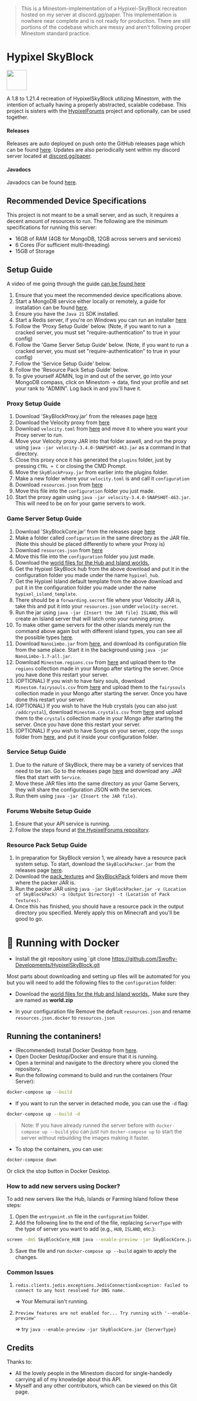 > This is a Minestom-implementation of a Hypixel-SkyBlock recreation hosted on my server at discord.gg/paper. This implementation is nowhere near complete and is not ready for production. There are still portions of the codebase which are messy and aren't following proper Minestom standard practice.
# Hypixel SkyBlock

[<img src="https://discordapp.com/assets/e4923594e694a21542a489471ecffa50.svg" alt="" height="55" />](https://discord.gg/paper)

A 1.8 to 1.21.4 recreation of HypixelSkyBlock utilizing Minestom, with the intention of actually having a properly abstracted, scalable codebase. This project is sisters with the [HypixelForums](https://github.com/Swofty-Developments/HypixelForums) project and optionally, can be used together.

#### Releases

Releases are auto deployed on push onto the GitHub releases page which can be found [here](https://github.com/Swofty-Developments/HypixelSkyBlock/releases). Updates are also periodically sent within my discord server located at [discord.gg/paper](https://discord.gg/discord.gg/paper).

#### Javadocs

Javadocs can be found [here](https://swofty-developments.github.io/HypixelSkyBlock/).

## Recommended Device Specifications
This project is not meant to be a small server, and as such, it requires a decent amount of resources to run. The following are the minimum specifications for running this server:
- 16GB of RAM (4GB for MongoDB, 12GB across servers and services)
- 6 Cores (For sufficient multi-threading)
- 15GB of Storage

## Setup Guide
A video of me going through the guide [can be found here](https://www.youtube.com/watch?v=pxzJbjjQL-M)
1. Ensure that you meet the recommended device specifications above.
2. Start a MongoDB service either locally or remotely, a guide for installation can be found [here](https://www.mongodb.com/try/download/community?tck=docs_server).
3. Ensure you have the `Java 21` SDK installed.
4. Start a Redis server, if you're on Windows you can run an installer [here](https://www.memurai.com/)
5. Follow the 'Proxy Setup Guide' below. (Note, if you want to run a cracked server, you must set "require-authentication" to true in your config)
6. Follow the 'Game Server Setup Guide' below. (Note, if you want to run a cracked server, you must set "require-authentication" to true in your config)
7. Follow the 'Service Setup Guide' below.
8. Follow the 'Resource Pack Setup Guide' below.
9. To give yourself ADMIN, log in and out of the server, go into your MongoDB compass, click on Minestom -> data, find your profile and set your rank to "ADMIN". Log back in and you'll have it.

### Proxy Setup Guide
1. Download 'SkyBlockProxy.jar' from the releases page [here](https://github.com/Swofty-Developments/HypixelSkyBlock/releases/tag/latest)
2. Download the Velocity proxy from [here](https://api.papermc.io/v2/projects/velocity/versions/3.4.0-SNAPSHOT/builds/463/downloads/velocity-3.4.0-SNAPSHOT-463.jar)
3. Download `velocity.toml` from [here](https://github.com/Swofty-Developments/HypixelSkyBlock/tree/master/configuration) and move it to where you want your Proxy server to run.
4. Move your Velocity proxy JAR into that folder aswell, and run the proxy using `java -jar velocity-3.4.0-SNAPSHOT-463.jar` as a command in that directory.
5. Close this proxy once it has generated the `plugins` folder, just by pressing `CTRL + C` or closing the CMD Prompt.
6. Move the `SkyBlockProxy.jar` from earlier into the plugins folder.
7. Make a new folder where your `velocity.toml` is and call it `configuration`
8. Download `resources.json` from [here](https://github.com/Swofty-Developments/HypixelSkyBlock/tree/master/configuration)
9. Move this file into the `configuration` folder you just made.
10. Start the proxy again using `java -jar velocity-3.4.0-SNAPSHOT-463.jar`. This will need to be on for your game servers to work.

### Game Server Setup Guide
1. Download 'SkyBlockCore.jar' from the releases page [here](https://github.com/Swofty-Developments/HypixelSkyBlock/releases/tag/latest)
2. Make a folder called `configuration` in the same directory as the JAR file. (Note this should be placed differently to where your Proxy is)
3. Download `resources.json` from [here](https://github.com/Swofty-Developments/HypixelSkyBlock/tree/master/configuration)
4. Move this file into the `configuration` folder you just made.
5. Download the [world files for the Hub and Island worlds.](https://www.mediafire.com/file/5oko5y8h7uj6i9z/world.zip/file)
6. Get the Hypixel SkyBlock hub from the above download and put it in the configuration folder you made under the name `hypixel_hub`.
7. Get the Hypixel Island default template from the above download and put it in the configuration folder you made under the name `hypixel_island_template`.
8. There should be a `forwarding.secret` file where your Velocity JAR is, take this and put it into your `resources.json` under `velocity-secret`.
9. Run the jar using `java -jar {Insert the JAR file} ISLAND`, this will create an Island server that will latch onto your running proxy.
10. To make other game servers for the other islands merely run the command above again but with different island types, you can see all the possible types [here](https://github.com/Swofty-Developments/HypixelSkyBlock/blob/7df2db59ef0f14281f332d2cf43fdbf8ab09e574/commons/src/main/java/net/swofty/commons/ServerType.java#L4).
11. Download `NanoLimbo.jar` from [here](https://github.com/Swofty-Developments/HypixelSkyBlock/tree/master/configuration), and download its configuration file from the same place. Start it in the background using `java -jar NanoLimbo-1.7-all.jar`.
12. Download `Minestom.regions.csv` from [here](https://github.com/Swofty-Developments/HypixelSkyBlock/tree/master/configuration) and upload them to the `regions` collection made in your Mongo after starting the server. Once you have done this restart your server.
13. (OPTIONAL) If you wish to have fairy souls, download `Minestom.fairysouls.csv` from [here](https://github.com/Swofty-Developments/HypixelSkyBlock/tree/master/configuration) and upload them to the `fairysouls` collection made in your Mongo after starting the server. Once you have done this restart your server.
14. (OPTIONAL) If you wish to have the Hub crystals (you can also just `/addcrystal`), download `Minestom.crystals.csv` from [here](https://github.com/Swofty-Developments/HypixelSkyBlock/tree/master/configuration) and upload them to the `crystals` collection made in your Mongo after starting the server. Once you have done this restart your server.
15. (OPTIONAL) If you wish to have Songs on your server, copy the `songs` folder from [here](https://github.com/Swofty-Developments/HypixelSkyBlock/tree/master/configuration), and put it inside your configuration folder.

### Service Setup Guide
1. Due to the nature of SkyBlock, there may be a variety of services that need to be ran. Go to the releases page [here](https://github.com/Swofty-Developments/HypixelSkyBlock/releases/tag/latest) and download any .JAR files that start with `Service`.
2. Move these JAR files into the same directory as your Game Servers, they will share the configuration JSON with the services.
3. Run them using `java -jar {Insert the JAR file}`.

### Forums Website Setup Guide
1. Ensure that your API service is running.
2. Follow the steps found at [the HypixelForums repository](https://github.com/Swofty-Developments/HypixelForums).

### Resource Pack Setup Guide
1. In preparation for SkyBlock version 1, we already have a resource pack system setup. To start, download the `SkyBlockPacker.jar` from the releases page [here](https://github.com/Swofty-Developments/HypixelSkyBlock/releases/tag/latest).
2. Download the [pack_textures](https://github.com/Swofty-Developments/HypixelSkyBlock/tree/master/configuration) and [SkyBlockPack](https://github.com/Swofty-Developments/HypixelSkyBlock/tree/master/configuration) folders and move them where the packer JAR is.
3. Run the packer JAR using `java -jar SkyBlockPacker.jar -v (Location of SkyBlockPack) -o (Output Directory) -t (Location of Pack Textures)`.
4. Once this has finished, you should have a resource pack in the output directory you specified. Merely apply this on Minecraft and you'll be good to go.


# 🐋 Running with Docker
- Install the git repository using `git clone https://github.com/Swofty-Developments/HypixelSkyBlock.git

Most parts about downloading and setting up files will be automated for you but you will need to add the following files to the `configuration` folder:

- Download the [world files for the Hub and Island worlds.](https://www.mediafire.com/file/5oko5y8h7uj6i9z/world.zip/file). Make sure they are named as **world.zip**

- In your configuration file Remove the default `resources.json` and rename `resources.json.docker` to `resources.json`

## Running the contaniners! 

- (Recommended) Install Docker Desktop from [here](https://www.docker.com/products/docker-desktop).
- Open Docker Desktop/Docker and ensure that it is running.
- Open a terminal and navigate to the directory where you cloned the repository.
- Run the following command to build and run the containers (Your Server):

```bash
docker-compose up --build
```

- If you want to run the server in detached mode, you can use the `-d` flag:

```bash
docker-compose up --build -d
```
> Note: If you have already runned the server before with `docker-compose up --build` you can just run `docker-compose up` to start the server without rebuilding the images making it faster.

- To stop the containers, you can use:

```bash
docker-compose down
```

Or click the stop button in Docker Desktop.

### How to add new servers using Docker?
To add new servers like the Hub, Islands or Farming Island follow these steps:
1. Open the `entrypoint.sh` file in the `configuration` folder.
2. Add the following line to the end of the file, replacing `ServerType` with the type of server you want to add (e.g., `HUB`, `ISLAND`, etc.):

```bash
screen -dmS SkyBlockCore_HUB java --enable-preview -jar SkyBlockCore.jar ServerType
```

3. Save the file and run `docker-compose up --build` again to apply the changes.



### Common Issues
1. `redis.clients.jedis.exceptions.JedisConnectionException: Failed to connect to any host resolved for DNS name.`

    => Your Memurai isn't running.
2. `Preview features are not enabled for... Try running with '--enable-preview'`

    => try `java --enable-preview -jar SkyBlockCore.jar {ServerType}`

## Credits

Thanks to:
* All the lovely people in the Minestom discord for single-handedly carrying all of my knowledge about this API.
* Myself and any other contributors, which can be viewed on this Git page.
